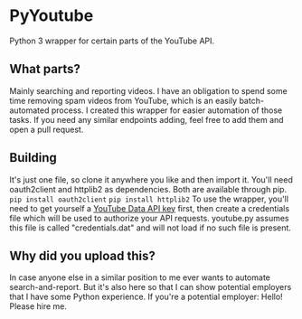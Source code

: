 # PyYoutube
Python 3 wrapper for certain parts of the YouTube API.

## What parts?
Mainly searching and reporting videos. I have an obligation to spend some time removing spam videos from YouTube, which is an easily batch-automated process. I created this wrapper for easier automation of those tasks. If you need any similar endpoints adding, feel free to add them and open a pull request.

## Building
It's just one file, so clone it anywhere you like and then import it. You'll need oauth2client and httplib2 as dependencies. Both are available through pip.
`pip install oauth2client`
`pip install httplib2`
To use the wrapper, you'll need to get yourself a [YouTube Data API key](http://console.developers.google.com/) first, then create a credentials file which will be used to authorize your API requests. youtube.py assumes this file is called "credentials.dat" and will not load if no such file is present.

## Why did you upload this?
In case anyone else in a similar position to me ever wants to automate search-and-report. But it's also here so that I can show potential employers that I have some Python experience. If you're a potential employer: Hello! Please hire me.
